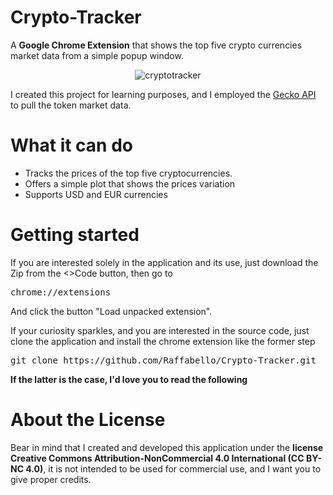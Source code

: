 # Crypto-Tracker
A <b>Google Chrome Extension</b> that shows the top five crypto currencies market data from a simple popup window.

<div align="center">
  <img src="https://github.com/user-attachments/assets/78f9d697-a3c6-48ea-b7f6-61180756fbde" alt="cryptotracker" />
</div>

I created this project for learning purposes, and I employed the <a href="https://www.coingecko.com/en/api">Gecko API</a> to pull the token market data.

# What it can do
- Tracks the prices of the top five cryptocurrencies.
- Offers a simple plot that shows the prices variation
- Supports USD and EUR currencies

# Getting started 
If you are interested solely in the application and its use, just download the Zip from the <>Code button, then go to
<pre>chrome://extensions</pre>
And click the button "Load unpacked extension".

If your curiosity sparkles, and you are interested in the source code, just clone the application and install the chrome extension like the former step
<pre>git clone https://github.com/Raffabello/Crypto-Tracker.git</pre> 

<b>If the latter is the case, I'd love you to read the following</b>

# About the License
Bear in mind that I created and developed this application under the <b>license Creative Commons Attribution-NonCommercial 4.0 International (CC BY-NC 4.0)</b>, it is not intended to be used for commercial use, and I want you to give proper credits.

